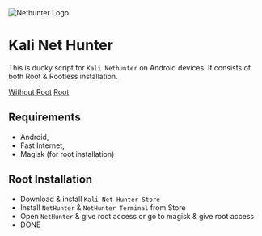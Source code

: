 <img src="https://thehackernews.com/images/-PjqnNgguRMA/VCLCBQs4n8I/AAAAAAAAgc8/q-p2EvEKDW0/s728/Kali-Linux-nethunter-hacking-tool-download.jpg" alt="Nethunter Logo" style="max-width:100%;">

# Kali Net Hunter #
This is ducky script for ``` Kali Nethunter ``` on Android devices. It consists of both Root & Rootless installation.

[Without Root](https://www.kali.org/docs/nethunter/nethunter-rootless/)
[Root](https://store.nethunter.com/en/)

## Requirements ##
- Android,
- Fast Internet,  
- Magisk (for root installation)

## Root Installation ##
- Download & install ```Kali Net Hunter Store```
- Install ```NetHunter``` & ```NetHunter Terminal``` from Store
- Open ```NetHunter``` & give root access or go to magisk & give root access
- DONE

